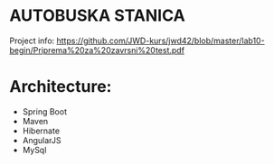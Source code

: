# AUTOBUSKA STANICA

Project info: https://github.com/JWD-kurs/jwd42/blob/master/lab10-begin/Priprema%20za%20zavrsni%20test.pdf

# Architecture:
- Spring Boot
- Maven
- Hibernate
- AngularJS
- MySql
